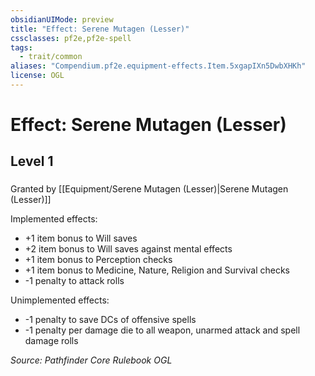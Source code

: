 ```yaml
---
obsidianUIMode: preview
title: "Effect: Serene Mutagen (Lesser)"
cssclasses: pf2e,pf2e-spell
tags:
  - trait/common
aliases: "Compendium.pf2e.equipment-effects.Item.5xgapIXn5DwbXHKh"
license: OGL
---
```

# Effect: Serene Mutagen (Lesser)
## Level 1
### 






Granted by [[Equipment/Serene Mutagen (Lesser)|Serene Mutagen (Lesser)]]

Implemented effects:

*   +1 item bonus to Will saves
*   +2 item bonus to Will saves against mental effects
*   +1 item bonus to Perception checks
*   +1 item bonus to Medicine, Nature, Religion and Survival checks
*   \-1 penalty to attack rolls

Unimplemented effects:

*   \-1 penalty to save DCs of offensive spells
*   \-1 penalty per damage die to all weapon, unarmed attack and spell damage rolls

*Source: Pathfinder Core Rulebook*
*OGL*